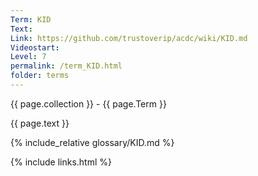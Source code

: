 ```yaml
---
Term: KID
Text: 
Link: https://github.com/trustoverip/acdc/wiki/KID.md
Videostart: 
Level: 7
permalink: /term_KID.html
folder: terms
---
```


{{ page.collection }} - {{ page.Term }}

   {{ page.text }}

{% include_relative glossary/KID.md %}

 {% include links.html %} 
